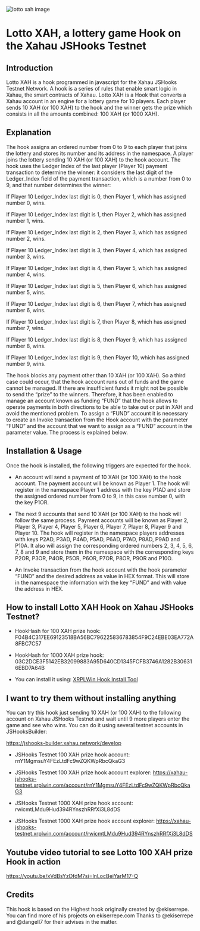 ![lotto xah image](https://github.com/user-attachments/assets/69259f2d-785e-4f37-805d-368f8ceec0d5)

# Lotto XAH, a lottery game Hook on the Xahau JSHooks Testnet


## Introduction

Lotto XAH is a hook programmed in javascript for the Xahau JSHooks Testnet Network. A hook is a series of rules that enable smart logic in Xahau, the smart contracts of Xahau. Lotto XAH is a Hook that converts a Xahau account in an engine for a lottery game for 10 players. Each player sends 10 XAH (or 100 XAH) to the hook and the winner gets the prize which consists in all the amounts combined: 100 XAH (or 1000 XAH).


## Explanation

The hook assigns an ordered number from 0 to 9 to each player that joins the lottery and stores its number and its address in the namespace. A player joins the lottery sending 10 XAH (or 100 XAH) to the hook account. The hook uses the Ledger Index of the last player (Player 10) payment transaction to determine the winner: it considers the last digit of the Ledger_Index field of the payment transaction, which is a number from 0 to 9, and that number determines the winner:

If Player 10 Ledger_Index last digit is 0, then Player 1, which has assigned number 0, wins.

If Player 10 Ledger_Index last digit is 1, then Player 2, which has assigned number 1, wins.

If Player 10 Ledger_Index last digit is 2, then Player 3, which has assigned number 2, wins.

If Player 10 Ledger_Index last digit is 3, then Player 4, which has assigned number 3, wins.

If Player 10 Ledger_Index last digit is 4, then Player 5, which has assigned number 4, wins.

If Player 10 Ledger_Index last digit is 5, then Player 6, which has assigned number 5, wins.

If Player 10 Ledger_Index last digit is 6, then Player 7, which has assigned number 6, wins.

If Player 10 Ledger_Index last digit is 7, then Player 8, which has assigned number 7, wins.

If Player 10 Ledger_Index last digit is 8, then Player 9, which has assigned number 8, wins.

If Player 10 Ledger_Index last digit is 9, then Player 10, which has assigned number 9, wins.

The hook blocks any payment other than 10 XAH (or 100 XAH). So a third case could occur, that the hook account runs out of funds and the game cannot be managed. If there are insufficient funds it might not be possible to send the “prize” to the winners. Therefore, it has been enabled to manage an account known as funding “FUND” that the hook allows to operate payments in both directions to be able to take out or put in XAH and avoid the mentioned problem. To assign a “FUND” account it is necessary to create an Invoke transaction from the Hook account with the parameter “FUND” and the account that we want to assign as a “FUND” account in the parameter value. The process is explained below.


## Installation & Usage

Once the hook is installed, the following triggers are expected for the hook.

- An account will send a payment of 10 XAH (or 100 XAH) to the hook account. The payment account will be known as Player 1. The hook will register in the namespace Player 1 address with the key P1AD and store the assigned ordered number from 0 to 9, in this case number 0, with the key P1OR.

- The next 9 accounts that send 10 XAH (or 100 XAH) to the hook will follow the same process. Payment accounts will be known as Player 2, Player 3, Player 4, Player 5, Player 6, Player 7, Player 8, Player 9 and Player 10. The hook will register in the namespace players addresses with keys P2AD, P3AD, P4AD, P5AD, P6AD, P7AD, P8AD, P9AD and P10A. It also will assign the corresponding ordered numbers 2, 3, 4, 5, 6, 7, 8 and 9 and store them in the namespace with the corresponding keys P2OR, P3OR, P4OR, P5OR, P6OR, P7OR, P8OR, P9OR and P10O.

- An Invoke transaction from the hook account with the hook parameter “FUND” and the desired address as value in HEX format. This will store in the namespace the information with the key “FUND” and with value the address in HEX.


## How to install Lotto XAH Hook on Xahau JSHooks Testnet?

- HookHash for 100 XAH prize hook:         F04B4C317EE69123518BA56BC796225836783854F9C24EBE03EA772A8FBC7C57

- HookHash for 1000 XAH prize hook:       03C2DCE3F5142EB32099883A95D640CD1345FCFB3746A1282B306316EBD7A64B                  

- You can install it using:         [XRPLWin Hook Install Tool](https://xahau-testnet.xrplwin.com/tools/hook/from-hash)
   

## I want to try them without installing anything

You can try this hook just sending 10 XAH (or 100 XAH) to the following account on Xahau JSHooks Testnet and wait until 9 more players enter the game and see who wins. You can do it using several testnet accounts in JSHooksBuilder: 

https://jshooks-builder.xahau.network/develop 

- JSHooks Testnet 100 XAH prize hook account:              rnY1MgmsuY4FEzLtdFc9wZQKWpRbcQkaG3
  
- JSHooks Testnet 100 XAH prize hook account explorer:     https://xahau-jshooks-testnet.xrplwin.com/account/rnY1MgmsuY4FEzLtdFc9wZQKWpRbcQkaG3

- JSHooks Testnet 1000 XAH prize hook account:       rwicmtLMdu9Hud394RYnszhRRfXi3L8dDS       
  
- JSHooks Testnet 1000 XAH prize hook account explorer: https://xahau-jshooks-testnet.xrplwin.com/account/rwicmtLMdu9Hud394RYnszhRRfXi3L8dDS  


## Youtube video tutorial to see Lotto 100 XAH prize Hook in action

https://youtu.be/xVdBsYzDfdM?si=InLocBeiYarM17-Q

## Credits

This hook is based on the Highest hook originally created by @ekiserrepe. You can find more of his projects on ekiserrepe.com
Thanks to @ekiserrepe and @dangell7 for their advises in the matter.
